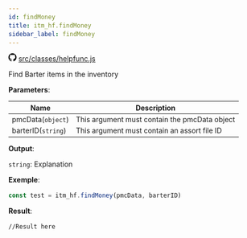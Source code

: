 ```yaml
---
id: findMoney
title: itm_hf.findMoney
sidebar_label: findMoney
---
```

![](/img/github.png) [src/classes/helpfunc.js](https://github.com/TrustedSourceLeaks/LeakedServer/blob/master/src/classes/helpfunc.js)

Find Barter items in the inventory

**Parameters**:

Name  |   Description 
----------- |   -----------
pmcData(`object`)  |   This argument must contain the pmcData object
barterID(`string`)  | This argument must contain an assort file ID


**Output**:

`string`: Explanation


**Exemple**:
```js
const test = itm_hf.findMoney(pmcData, barterID)
```

**Result**:
```
//Result here
```